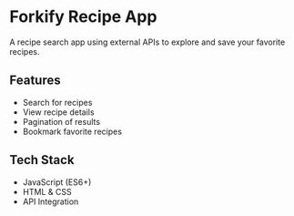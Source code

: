 # Forkify Recipe App

A recipe search app using external APIs to explore and save your favorite recipes.

## Features
- Search for recipes  
- View recipe details  
- Pagination of results  
- Bookmark favorite recipes  

## Tech Stack
- JavaScript (ES6+)  
- HTML & CSS  
- API Integration
